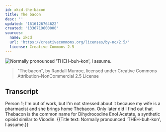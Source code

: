 ```yaml
---
id: xkcd.the-bacon
title: The bacon
desc: ''
updated: '1616126764622'
created: '1336719600000'
sources:
  name: xkcd
  url: 'https://creativecommons.org/licenses/by-nc/2.5/'
  license: Creative Commons 2.5
---
```

![Normally pronounced 'THEH-buh-kon', I assume.](https://imgs.xkcd.com/comics/thebacon.png)
> "The bacon", by Randall Munroe, licensed under Creative Commons Attribution-NonCommercial 2.5 License

## Transcript
Person 1; I'm out of work, but I'm not stressed about it because my wife is a pharmacist and she brings home Thebacon.
Only later did I find out that Thebacon is the common name for Dihydrocodine Enol Acetate, a synthetic opioid similar to Vicodin.
{{Title text: Normally pronounced 'THEH-buh-kon', I assume.}}
